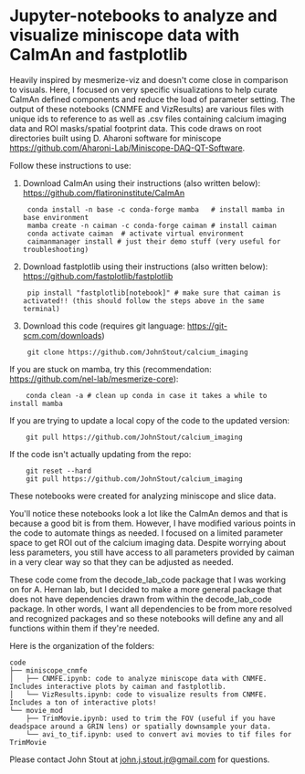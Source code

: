 # Jupyter-notebooks to analyze and visualize miniscope data with CaImAn and fastplotlib
Heavily inspired by mesmerize-viz and doesn't come close in comparison to visuals. Here, I focused on very specific visualizations to help curate CaImAn defined components and reduce the load of parameter setting. The output of these notebooks (CNMFE and VizResults) are various files with unique ids to reference to as well as .csv files containing calcium imaging data and ROI masks/spatial footprint data. This code draws on root directories built using D. Aharoni software for miniscope https://github.com/Aharoni-Lab/Miniscope-DAQ-QT-Software.

Follow these instructions to use:

1) Download CaImAn using their instructions (also written below): https://github.com/flatironinstitute/CaImAn

        conda install -n base -c conda-forge mamba   # install mamba in base environment
        mamba create -n caiman -c conda-forge caiman # install caiman
        conda activate caiman  # activate virtual environment
        caimanmanager install # just their demo stuff (very useful for troubleshooting)
        
3) Download fastplotlib using their instructions (also written below): https://github.com/fastplotlib/fastplotlib
   
        pip install "fastplotlib[notebook]" # make sure that caiman is activated!! (this should follow the steps above in the same terminal)

4) Download this code (requires git language: https://git-scm.com/downloads)

        git clone https://github.com/JohnStout/calcium_imaging

If you are stuck on mamba, try this (recommendation: https://github.com/nel-lab/mesmerize-core):

        conda clean -a # clean up conda in case it takes a while to install mamba

If you are trying to update a local copy of the code to the updated version:

        git pull https://github.com/JohnStout/calcium_imaging

If the code isn't actually updating from the repo:

        git reset --hard
        git pull https://github.com/JohnStout/calcium_imaging

These notebooks were created for analyzing miniscope and slice data.

You'll notice these notebooks look a lot like the CaImAn demos and that is because a good bit is from them. However, I have modified various points in the code to automate things as needed. I focused on a limited parameter space to get ROI out of the calcium imaging data. Despite worrying about less parameters, you still have access to all parameters provided by caiman in a very clear way so that they can be adjusted as needed.

These code come from the decode_lab_code package that I was working on for A. Hernan lab, but I decided to make a more general package that does not have dependencies drawn from within the decode_lab_code package. In other words, I want all dependencies to be from more resolved and recognized packages and so these notebooks will define any and all functions within them if they're needed.

Here is the organization of the folders:

    code
    ├── miniscope_cnmfe
    │   ├── CNMFE.ipynb: code to analyze miniscope data with CNMFE. Includes interactive plots by caiman and fastplotlib.
    │   └── VizResults.ipynb: code to visualize results from CNMFE. Includes a ton of interactive plots!
    └── movie_mod
        ├── TrimMovie.ipynb: used to trim the FOV (useful if you have deadspace around a GRIN lens) or spatially downsample your data.
        └── avi_to_tif.ipynb: used to convert avi movies to tif files for TrimMovie

Please contact John Stout at john.j.stout.jr@gmail.com for questions.
